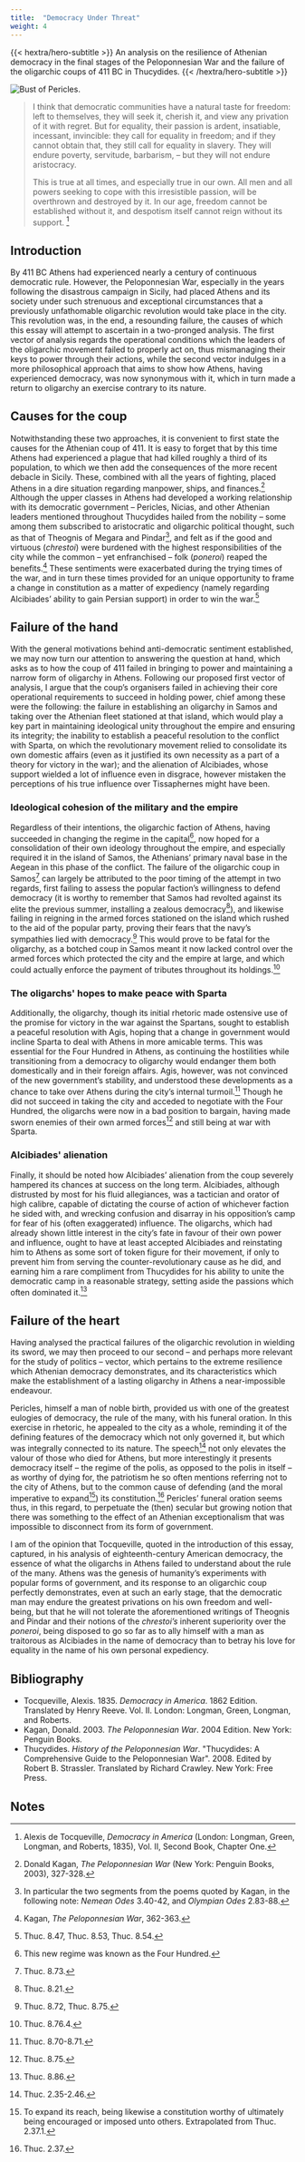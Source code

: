 ```yaml
---
title:  "Democracy Under Threat"
weight: 4
---
```


{{< hextra/hero-subtitle >}}
  An analysis on the resilience of Athenian democracy in the final stages of the Peloponnesian War and the failure of the oligarchic coups of 411 BC in Thucydides.
{{< /hextra/hero-subtitle >}}

![](https://upload.wikimedia.org/wikipedia/commons/e/e4/Pericles_-_Tower_Hill_Botanic_Garden.JPG "Bust of Pericles.")

> I think that democratic communities have a natural taste for freedom: left to themselves, they will seek it, cherish it, and view any privation of it with regret. But for equality, their passion is ardent, insatiable, incessant, invincible: they call for equality in freedom; and if they cannot obtain that, they still call for equality in slavery. They will endure poverty, servitude, barbarism, – but they will not endure aristocracy.
> 
> This is true at all times, and especially true in our own. All men and all powers seeking to cope with this irresistible passion, will be overthrown and destroyed by it. In our age, freedom cannot be established without it, and despotism itself cannot reign without its support. [^1]

## Introduction

By 411 BC Athens had experienced nearly a century of continuous democratic rule. However, the Peloponnesian War, especially in the years following the disastrous campaign in Sicily, had placed Athens and its society under such strenuous and exceptional circumstances that a previously unfathomable oligarchic revolution would take place in the city. This revolution was, in the end, a resounding failure, the causes of which this essay will attempt to ascertain in a two-pronged analysis. The first vector of analysis regards the operational conditions which the leaders of the oligarchic movement failed to properly act on, thus mismanaging their keys to power through their actions, while the second vector indulges in a more philosophical approach that aims to show how Athens, having experienced democracy, was now synonymous with it, which in turn made a return to oligarchy an exercise contrary to its nature.

## Causes for the coup

Notwithstanding these two approaches, it is convenient to first state the causes for the Athenian coup of 411. It is easy to forget that by this time Athens had experienced a plague that had killed roughly a third of its population, to which we then add the consequences of the more recent debacle in Sicily. These, combined with all the years of fighting, placed Athens in a dire situation regarding manpower, ships, and finances.[^2]  Although the upper classes in Athens had developed a working relationship with its democratic government – Pericles, Nicias, and other Athenian leaders mentioned throughout Thucydides hailed from the nobility – some among them subscribed to aristocratic and oligarchic political thought, such as that of Theognis of Megara and Pindar[^3], and felt as if the good and virtuous (*chrestoi*) were burdened with the highest responsibilities of the city while the common – yet enfranchised – folk (*poneroi*) reaped the benefits.[^4] These sentiments were exacerbated during the trying times of the war, and in turn these times provided for an unique opportunity to frame a change in constitution as a matter of expediency (namely regarding Alcibiades’ ability to gain Persian support) in order to win the war.[^5]

## Failure of the hand

With the general motivations behind anti-democratic sentiment established, we may now turn our attention to answering the question at hand, which asks as to how the coup of 411 failed in bringing to power and maintaining a narrow form of oligarchy in Athens. Following our proposed first vector of analysis, I argue that the coup’s organisers failed in achieving their core operational requirements to succeed in holding power, chief among these were the following: the failure in establishing an oligarchy in Samos and taking over the Athenian fleet stationed at that island, which would play a key part in maintaining ideological unity throughout the empire and ensuring its integrity; the inability to establish a peaceful resolution to the conflict with Sparta, on which the revolutionary movement relied to consolidate its own domestic affairs (even as it justified its own necessity as a part of a theory for victory in the war); and the alienation of Alcibiades, whose support wielded a lot of influence even in disgrace, however mistaken the perceptions of his true influence over Tissaphernes might have been.

### Ideological cohesion of the military and the empire

Regardless of their intentions, the oligarchic faction of Athens, having succeeded in changing the regime in the capital[^6], now hoped for a consolidation of their own ideology throughout the empire, and especially required it in the island of Samos, the Athenians’ primary naval base in the Aegean in this phase of the conflict. The failure of the oligarchic coup in Samos[^7] can largely be attributed to the poor timing of the attempt in two regards, first failing to assess the popular faction’s willingness to defend democracy (it is worthy to remember that Samos had revolted against its elite the previous summer, installing a zealous democracy[^8]), and likewise failing in reigning in the armed forces stationed on the island which rushed to the aid of the popular party, proving their fears that the navy’s sympathies lied with democracy.[^9] This would prove to be fatal for the oligarchy, as a botched coup in Samos meant it now lacked control over the armed forces which protected the city and the empire at large, and which could actually enforce the payment of tributes throughout its holdings.[^10]

### The oligarchs' hopes to make peace with Sparta

Additionally, the oligarchy, though its initial rhetoric made ostensive use of the promise for victory in the war against the Spartans, sought to establish a peaceful resolution with Agis, hoping that a change in government would incline Sparta to deal with Athens in more amicable terms. This was essential for the Four Hundred in Athens, as continuing the hostilities while transitioning from a democracy to oligarchy would endanger them both domestically and in their foreign affairs. Agis, however, was not convinced of the new government’s stability, and understood these developments as a chance to take over Athens during the city’s internal turmoil.[^11] Though he did not succeed in taking the city and acceded to negotiate with the Four Hundred, the oligarchs were now in a bad position to bargain, having made sworn enemies of their own armed forces[^12] and still being at war with Sparta.

### Alcibiades' alienation

Finally, it should be noted how Alcibiades’ alienation from the coup severely hampered its chances at success on the long term. Alcibiades, although distrusted by most for his fluid allegiances, was a tactician and orator of high calibre, capable of dictating the course of action of whichever faction he sided with, and wrecking confusion and disarray in his opposition’s camp for fear of his (often exaggerated) influence. The oligarchs, which had already shown little interest in the city’s fate in favour of their own power and influence, ought to have at least accepted Alcibiades and reinstating him to Athens as some sort of token figure for their movement, if only to prevent him from serving the counter-revolutionary cause as he did, and earning him a rare compliment from Thucydides for his ability to unite the democratic camp in a reasonable strategy, setting aside the passions which often dominated it.[^13]

## Failure of the heart

Having analysed the practical failures of the oligarchic revolution in wielding its sword, we may then proceed to our second – and perhaps more relevant for the study of politics – vector, which pertains to the extreme resilience which Athenian democracy demonstrates, and its characteristics which make the establishment of a lasting oligarchy in Athens a near-impossible endeavour.

Pericles, himself a man of noble birth, provided us with one of the greatest eulogies of democracy, the rule of the many, with his funeral oration. In this exercise in rhetoric, he appealed to the city as a whole, reminding it of the defining features of the democracy which not only governed it, but which was integrally connected to its nature. The speech[^14] not only elevates the valour of those who died for Athens, but more interestingly it presents democracy itself – the regime of the polis, as opposed to the polis in itself – as worthy of dying for, the patriotism he so often mentions referring not to the city of Athens, but to the common cause of defending (and the moral imperative to expand[^15]) its constitution.[^16] Pericles’ funeral oration seems thus, in this regard, to perpetuate the (then) secular but growing notion that there was something to the effect of an Athenian exceptionalism that was impossible to disconnect from its form of government.

I am of the opinion that Tocqueville, quoted in the introduction of this essay, captured, in his analysis of eighteenth-century American democracy, the essence of what the oligarchs in Athens failed to understand about the rule of the many. Athens was the genesis of humanity’s experiments with popular forms of government, and its response to an oligarchic coup perfectly demonstrates, even at such an early stage, that the democratic man may endure the greatest privations on his own freedom and well-being, but that he will not tolerate the aforementioned writings of Theognis and Pindar and their notions of the *chrestoi’s* inherent superiority over the *poneroi*, being disposed to go so far as to ally himself with a man as traitorous as Alcibiades in the name of democracy than to betray his love for equality in the name of his own personal expediency.

## Bibliography

- Tocqueville, Alexis. 1835. *Democracy in America*. 1862 Edition. Translated by Henry Reeve. Vol. II. London: Longman, Green, Longman, and Roberts.
- Kagan, Donald. 2003. *The Peloponnesian War*. 2004 Edition. New York: Penguin Books.
- Thucydides. *History of the Peloponnesian War*. "Thucydides: A Comprehensive Guide to the Peloponnesian War". 2008. Edited by Robert B. Strassler. Translated by Richard Crawley. New York: Free Press.

## Notes

[^1]: Alexis de Tocqueville, *Democracy in America* (London: Longman, Green, Longman, and Roberts, 1835), Vol. II, Second Book, Chapter One.

[^2]: Donald Kagan, *The Peloponnesian War* (New York: Penguin Books, 2003), 327-328.

[^3]: In particular the two segments from the poems quoted by Kagan, in the following note: *Nemean Odes* 3.40-42, and *Olympian Odes* 2.83-88.

[^4]: Kagan, *The Peloponnesian War*, 362-363.

[^5]: Thuc. 8.47, Thuc. 8.53, Thuc. 8.54.

[^6]: This new regime was known as the Four Hundred.

[^7]: Thuc. 8.73.

[^8]: Thuc. 8.21.

[^9]: Thuc. 8.72, Thuc. 8.75.

[^10]: Thuc. 8.76.4.

[^11]: Thuc. 8.70-8.71.

[^12]: Thuc. 8.75.

[^13]: Thuc. 8.86.

[^14]: Thuc. 2.35-2.46.

[^15]: To expand its reach, being likewise a constitution worthy of ultimately being encouraged or imposed unto others. Extrapolated from Thuc. 2.37.1.

[^16]: Thuc. 2.37.
